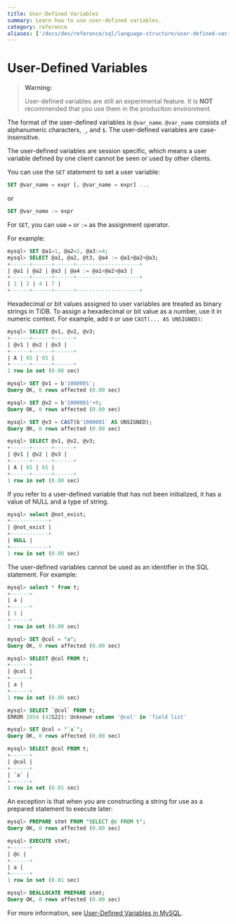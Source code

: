 ```yaml
---
title: User-Defined Variables
summary: Learn how to use user-defined variables.
category: reference
aliases: ['/docs/dev/reference/sql/language-structure/user-defined-variables/']
---
```


# User-Defined Variables

> **Warning:**
>
> User-defined variables are still an experimental feature. It is **NOT** recommended that you use them in the production environment.

The format of the user-defined variables is `@var_name`. `@var_name` consists of alphanumeric characters, `_`, and `$`. The user-defined variables are case-insensitive.

The user-defined variables are session specific, which means a user variable defined by one client cannot be seen or used by other clients.

You can use the `SET` statement to set a user variable:

```sql
SET @var_name = expr [, @var_name = expr] ...
```

or

```sql
SET @var_name := expr
```

For `SET`, you can use `=` or `:=` as the assignment operator.

For example:

```sql
mysql> SET @a1=1, @a2=2, @a3:=4;
mysql> SELECT @a1, @a2, @t3, @a4 := @a1+@a2+@a3;
+------+------+------+--------------------+
| @a1 | @a2 | @a3 | @a4 := @a1+@a2+@a3 |
+------+------+------+--------------------+
| 1 | 2 | 4 | 7 |
+------+------+------+--------------------+
```

Hexadecimal or bit values assigned to user variables are treated as binary strings in TiDB. To assign a hexadecimal or bit value as a number, use it in numeric context. For example, add `0` or use `CAST(... AS UNSIGNED)`:

```sql
mysql> SELECT @v1, @v2, @v3;
+------+------+------+
| @v1 | @v2 | @v3 |
+------+------+------+
| A | 65 | 65 |
+------+------+------+
1 row in set (0.00 sec)

mysql> SET @v1 = b'1000001';
Query OK, 0 rows affected (0.00 sec)

mysql> SET @v2 = b'1000001'+0;
Query OK, 0 rows affected (0.00 sec)

mysql> SET @v3 = CAST(b'1000001' AS UNSIGNED);
Query OK, 0 rows affected (0.00 sec)

mysql> SELECT @v1, @v2, @v3;
+------+------+------+
| @v1 | @v2 | @v3 |
+------+------+------+
| A | 65 | 65 |
+------+------+------+
1 row in set (0.00 sec)
```

If you refer to a user-defined variable that has not been initialized, it has a value of NULL and a type of string.

```sql
mysql> select @not_exist;
+------------+
| @not_exist |
+------------+
| NULL |
+------------+
1 row in set (0.00 sec)
```

The user-defined variables cannot be used as an identifier in the SQL statement. For example:

```sql
mysql> select * from t;
+------+
| a |
+------+
| 1 |
+------+
1 row in set (0.00 sec)

mysql> SET @col = "a";
Query OK, 0 rows affected (0.00 sec)

mysql> SELECT @col FROM t;
+------+
| @col |
+------+
| a |
+------+
1 row in set (0.00 sec)

mysql> SELECT `@col` FROM t;
ERROR 1054 (42S22): Unknown column '@col' in 'field list'

mysql> SET @col = "`a`";
Query OK, 0 rows affected (0.00 sec)

mysql> SELECT @col FROM t;
+------+
| @col |
+------+
| `a` |
+------+
1 row in set (0.01 sec)
```

An exception is that when you are constructing a string for use as a prepared statement to execute later:

```sql
mysql> PREPARE stmt FROM "SELECT @c FROM t";
Query OK, 0 rows affected (0.00 sec)

mysql> EXECUTE stmt;
+------+
| @c |
+------+
| a |
+------+
1 row in set (0.01 sec)

mysql> DEALLOCATE PREPARE stmt;
Query OK, 0 rows affected (0.00 sec)
```

For more information, see [User-Defined Variables in MySQL](https://dev.mysql.com/doc/refman/5.7/en/user-variables.html).

